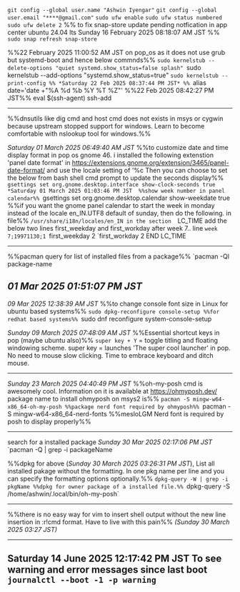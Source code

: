 `git config --global user.name "Ashwin Iyengar"`
`git config --global user.email "****@gmail.com"`
`sudo ufw enable`
`sudo ufw status numbered`
`sudo ufw delete 2`
%% to fix snap-store update pending notfication in app center ubuntu 24.04 lts
Sunday 16 February 2025 08:18:07 AM JST %%
`sudo snap refresh snap-store`

%%22 February 2025 11:00:52 AM JST on pop_os as it does not use grub but systemd-boot and hence below commnds%%
`sudo kernelstub --delete-options "quiet systemd.show_status=false splash"
`sudo kernelstub --add-options "systemd.show_status=true"
`sudo kernelstub --print-config
%% *Saturday 22 Feb 2025 08:37:44 PM JST* %%
`alias date='date +"%A %d %b %Y %T %Z"'
%%22 Feb 2025 08:42:27 PM JST%%
eval $(ssh-agent)
ssh-add

----

%%dnsutils like dig cmd and host cmd does not exists in msys or cygwin because upstream stopped support for windows. Learn to become comfortable with nslookup tool for windows.%%

*Saturday 01 March 2025 06:49:40 AM JST*
%%to customize date and time display format in pop os gnome 46. i installed the following extenstion
'panel date format' in https://extensions.gnome.org/extension/3465/panel-date-format/ and use the locale setting of '%c
Then you can choose to set the below from bash shell cmd prompt to update the seconds display%%
`gsettings set org.gnome.desktop.interface show-clock-seconds true
*Saturday 01 March 2025 01:03:46 PM JST 
%%show week number in panel calendar%%
`gsettings set org.gnome.desktop.calendar show-weekdate true
%%if you want the gnome panel calendar to start the week in monday instead of the locale en_IN.UTF8 default of sunday, then do the following.
in file%% `/usr/share/i18n/locales/en_IN
in the section 
`LC_TIME
add the below two lines first_weekday and first_workday after week 7.. line
`week 7;19971130;1
`first_weekday 2
`first_workday 2
END LC_TIME

---

%%pacman query for list of installed files from a package%%
`pacman -Ql package-name

 *01 Mar 2025 01:51:07 PM JST*
---

*09 Mar 2025 12:38:39 AM JST*
%%to change console font size in Linux
for ubuntu based systems%%
`sudo dpkg-reconfigure console-setup
%%for redhat based systems%%
`sudo dnf reconfigure system-console-setup

*Sunday 09 March 2025 07:48:09 AM JST*
%%Essential shortcut keys in pop (maybe ubuntu also)%% 
`super key + Y` = toggle titling and floating windowing scheme.
super key = launches 'The super cool launcher' in pop. No need to mouse slow clicking. Time to embrace keyboard and ditch mouse.

---

*Sunday 23 March 2025 04:40:49 PM JST*
%%oh-my-posh cmd is awesomely cool. Information on it is available at https://ohmyposh.dev/
package name to install ohmyposh on msys2 is%%
`pacman -S mingw-w64-x86_64-oh-my-posh
%%package nerd font required by ohmyposh%%
`pacman -S mingw-w64-x86_64-nerd-fonts
%%mesloLGM Nerd font is required by posh to display properly%%

----

search for a installed package  *Sunday 30 Mar 2025 02:17:06 PM JST*
`pacman -Q | grep -i packageName

%%dpkg for above (*Sunday 30 March 2025 03:26:31 PM JST*), List all installed pakage without the formatting. In one pkg name per line and you can specify the formatting options optionally.%%
`dpkg-query -W | grep -i pkgName
%%dpkg for owner package of a installed file.%%
`dpkg-query -S /home/ashwin/.local/bin/oh-my-posh`

-------

%%there is no easy way for vim to insert shell output without the new line insertion in :r!cmd format. Have to live with this pain%% *(Sunday 30 March 2025 03:27 JST)*

-----
Saturday 14 June 2025 12:17:42 PM JST
To see warning and error messages since last boot
`journalctl --boot -1 -p warning`
-----
